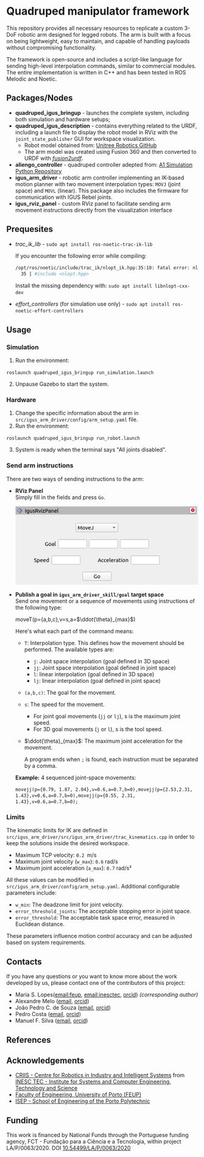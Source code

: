 # Quadruped manipulator framework

This repository provides all necessary resources to replicate a custom 3-DoF robotic arm designed for legged robots. The arm is built with a focus on being lightweight, easy to maintain, and capable of handling payloads without compromising functionality.

The framework is open-source and includes a script-like language for sending high-level interpolation commands, similar to commercial modules. The entire implementation is written in C++ and has been tested in ROS Melodic and Noetic.

## Packages/Nodes

 - **quadruped_igus_bringup** - launches the complete system, including both simulation and hardware setups;
 - **quadruped_igus_description** - contains everything related to the URDF, including a launch file to display the robot model in RViz with the `joint_state_publisher` GUI for workspace visualization.  
    - Robot model obtained from: [Unitree Robotics GitHub](https://github.com/unitreerobotics/unitree_ros)  
    - The arm model was created using Fusion 360 and then converted to URDF with [*fusion2urdf*](https://github.com/syuntoku14/fusion2urdf).
 - **aliengo_controller** - quadruped controller adepted from: [A1 Simulation Python Repository](https://github.com/lnotspotl/a1_sim_py)
 - **igus_arm_driver** - robotic arm controller implementing an IK-based motion planner with two movement interpolation types: `MOVJ` (joint space) and `MOVL` (linear). This package also includes the firmware for communication with IGUS Rebel joints.
 - **igus_rviz_panel** - custom RViz panel to facilitate sending arm movement instructions directly from the visualization interface

## Prequesites

* *trac_ik_lib* - `sudo apt install ros-noetic-trac-ik-lib`

  If you encounter the following error while compiling:

  ```bash
  /opt/ros/noetic/include/trac_ik/nlopt_ik.hpp:35:10: fatal error: nlopt.hpp: No such file or directory
    35 | #include <nlopt.hpp>
  ```

  Install the missing dependency with: `sudo apt install libnlopt-cxx-dev`

* *effort_controllers* (for simulation use only) - `sudo apt install ros-noetic-effort-controllers`

## Usage

### Simulation

 1. Run the environment:

 `roslaunch quadruped_igus_bringup run_simulation.launch`

 2. Unpause Gazebo to start the system.
 
### Hardware

 1. Change the specific information about the arm in `src/igus_arm_driver/config/arm_setup.yaml` file.
 2. Run the environment:

 `roslaunch quadruped_igus_bringup run_robot.launch`
 
 3. System is ready when the terminal says "All joints disabled".

### Send arm instructions

There are two ways of sending instructions to the arm:
- **RViz Panel**  
  Simply fill in the fields and press `Go`.

  ![rviz_panel](images/panel_rviz.png)

- **Publish a goal in `igus_arm_driver_skill/goal` target space**  
  Send one movement or a sequence of movements using instructions of the following type:
  
  moveT(p={a,b,c},v=s,a=$\ddot{\theta}_{max}$)

  Here's what each part of the command means:

  - `T`: Interpolation type. This defines how the movement should be performed. The available types are:
    - `j`: Joint space interpolation (goal defined in 3D space)
    - `jj`: Joint space interpolation (goal defined in joint space)
    - `l`: linear interpolation (goal defined in 3D space)
    - `lj`: linear interpolation (goal defined in joint space)
  - `(a,b,c)`: The goal for the movement.
  - `s`: The speed for the movement.
    - For joint goal movements (`jj` or `lj`), s is the maximum joint speed.
    - For 3D goal movements (`j` or `l`), s is the tool speed.
  - $\ddot{\theta}_{max}$: The maximum joint acceleration for the movement.

    A program ends when `;` is found, each instruction must be separated by a comma.

  **Example:** 4 sequenced joint-space movements:

  ```
  movejj(p={0.79, 1.87, 2.04},v=0.6,a=0.7,b=0),movejj(p={2.53,2.31, 1.43},v=0.6,a=0.7,b=0),movejj(p={0.55, 2.31, 1.43},v=0.6,a=0.7,b=0);
  ```

### Limits

The kinematic limits for IK are defined in `src/igus_arm_driver/src/igus_arm_driver/trac_kinematics.cpp` in order to keep the solutions inside the desired workspace. 

 * Maximum TCP velocity: `0.2 `m/s
 * Maximum joint velocity (`w_max`): `0.6` rad/s
 * Maximum joint acceleration (`a_max`): `0.7` rad/s²

All these values can be modified in `src/igus_arm_driver/config/arm_setup.yaml`. Additional configurable parameters include:

* `w_min`: The deadzone limit for joint velocity.
* `error_threshold_joints`: The acceptable stopping error in joint space.
* `error_threshold`: The acceptable task space error, measured in Euclidean distance.

These parameters influence motion control accuracy and can be adjusted based on system requirements.

<!-- ## License

Distributed under the [MIT License](https://choosealicense.com/licenses/mit/).
See [`LICENSE`](LICENSE) for more information. -->

## Contacts

If you have any questions or you want to know more about the work developed by
us, please contact one of the contributors of this project:

- Maria S. Lopes([email:feup](mailto:mslopes@efe.up.pt),
  [email:inesctec](mailto:maria.s.lopes@inesctec.pt),
  [orcid](https://orcid.org/0009-0001-7216-2469))
  _(corresponding author)_
- Alexandre Melo ([email](mailto:alexandre.mello@inesctec.pt),
  [orcid](https://orcid.org/0009-0005-2037-7678))
- João Pedro C. de Souza ([email](mailto:joao.p.souza@fe.up.pt),
  [orcid](https://orcid.org/0000-0003-1518-4984))
- Pedro Costa ([email](mailto:pedrogc@fe.up.pt),
  [orcid](https://orcid.org/0000-0002-0435-8419))
- Manuel F. Silva ([email](mailto:mss@isep.ipp.pt),
  [orcid](https://orcid.org/0000-0002-0593-2865))

## References



## Acknowledgements

- [CRIIS - Centre for Robotics in Industry and Intelligent Systems](https://www.inesctec.pt/en/centres/criis)
  from
  [INESC TEC - Institute for Systems and Computer Engineering, Technology and Science](https://www.inesctec.pt/en)
- [Faculty of Engineering, University of Porto (FEUP)](https://sigarra.up.pt/feup/en/WEB_PAGE.INICIAL)
- [ISEP - School of Engineering of the Porto Polytechnic](https://www.isep.ipp.pt/)

## Funding

This work is financed by National Funds through the Portuguese funding agency, FCT - Fundação para a Ciência e a Tecnologia, within project LA/P/0063/2020. DOI [10.54499/LA/P/0063/2020](https://doi.org/10.54499/LA/P/0063/2020)
